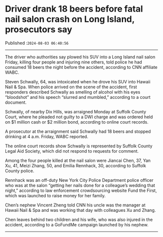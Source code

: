 # Driver drank 18 beers before fatal nail salon crash on Long Island, prosecutors say

Published :`2024-08-03 06:40:56`

---

The driver who authorities say plowed his SUV into a Long Island nail salon Friday, killing four people and injuring nine others, told police he had consumed 18 beers the night before the accident, according to CNN affiliate WABC.

Steven Schwally, 64, was intoxicated when he drove his SUV into Hawaii Nail & Spa. When police arrived on the scene of the accident, first responders described Schwally as smelling of alcohol with his eyes “bloodshot” and his speech “slurred and mumbled,” according to a court document.

Schwally, of nearby Dix Hills, was arraigned Monday at Suffolk County Court, where he pleaded not guilty to a DWI charge and was ordered held on $1 million cash or $2 million bond, according to online court records.

A prosecutor at the arraignment said Schwally had 18 beers and stopped drinking at 4 a.m. Friday, WABC reported.

The online court records show Schwally is represented by Suffolk County Legal Aid Society, which did not respond to requests for comment.

Among the four people killed at the nail salon were Jiancai Chen, 37, Yan Xu, 41, Meizi Zhang, 50, and Emilia Rennhack, 30, according to Suffolk County police.

Rennhack was an off-duty New York City Police Department police officer who was at the salon “getting her nails done for a colleague’s wedding that night,” according to law enforcement crowdsourcing website Fund the First, which was launched to raise money for her family.

Chen’s nephew Vincent Zheng told CNN his uncle was the manager at Hawaii Nail & Spa and was working that day with colleagues Xu and Zhang.

Chen leaves behind two children and his wife, who was also injured in the accident, according to a GoFundMe campaign launched by his nephew.

---

